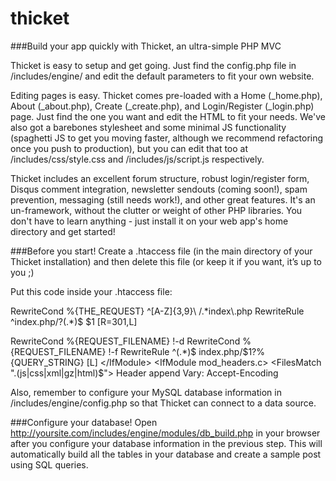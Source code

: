 # thicket
###Build your app quickly with Thicket, an ultra-simple PHP MVC 

Thicket is easy to setup and get going. Just find the config.php file in /includes/engine/ and edit the default parameters to fit your own website. 

Editing pages is easy. Thicket comes pre-loaded with a Home (_home.php), About (_about.php), Create (_create.php), and Login/Register (_login.php) page. Just find the one you want and edit the HTML to fit your needs. We've also got a barebones stylesheet and some minimal JS functionality (spaghetti JS to get you moving faster, although we recommend refactoring once you push to production), but you can edit that too at /includes/css/style.css and /includes/js/script.js respectively.

Thicket includes an excellent forum structure, robust login/register form, Disqus comment integration, newsletter sendouts (coming soon!), spam prevention, messaging (still needs work!), and other great features. It's an un-framework, without the clutter or weight of other PHP libraries. You don't have to learn anything - just install it on your web app's home directory and get started!

###Before you start!
Create a .htaccess file (in the main directory of your Thicket installation) and then delete this file (or keep it if you want, it’s up to you ;)

Put this code inside your .htaccess file:

<IfModule mod_rewrite.c>
RewriteCond %{THE_REQUEST} ^[A-Z]{3,9}\ /.*index\.php
RewriteRule ^index.php/?(.*)$ $1 [R=301,L]

RewriteCond %{REQUEST_FILENAME} !-d
RewriteCond %{REQUEST_FILENAME} !-f
RewriteRule ^(.*)$ index.php/$1?%{QUERY_STRING} [L]
</IfModule>
<IfModule mod_headers.c>
<FilesMatch ".(js|css|xml|gz|html)$">
Header append Vary: Accept-Encoding
</FilesMatch>
</IfModule>

Also, remember to configure your MySQL database information in /includes/engine/config.php so that Thicket can connect to a data source.

###Configure your database!
Open http://yoursite.com/includes/engine/modules/db_build.php in your browser after you configure your database information in the previous step. This will automatically build all the tables in your database and create a sample post using SQL queries.